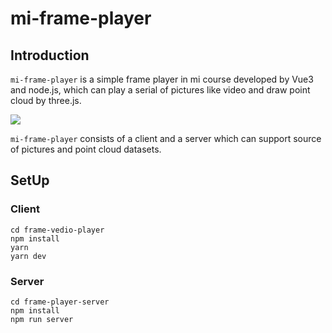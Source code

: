 # mi-frame-player 

## Introduction
`mi-frame-player` is a simple frame player in mi course developed by Vue3 and node.js, which can play a serial of pictures like video and draw point cloud by three.js.  
  
![](static/run.gif)  
  
`mi-frame-player` consists of a client and a server which can support source of pictures and point cloud datasets.  
  
## SetUp 
### Client 
```
cd frame-vedio-player 
npm install
yarn 
yarn dev
```

### Server 
```
cd frame-player-server
npm install 
npm run server
```

